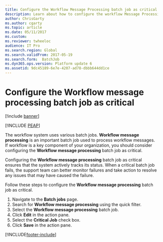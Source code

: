 ```yaml
---
title: Configure the Workflow Message Processing batch job as critical
description: Learn about how to configure the workflow Message Processing batch job as critical, including a step-by-step process.
author: ChrisGarty
ms.author: cgarty
ms.topic: article
ms.date: 05/11/2017
ms.custom: 
ms.reviewer: twheeloc
audience: IT Pro
ms.search.region: Global
ms.search.validFrom: 2017-05-19
ms.search.form:  BatchJob
ms.dyn365.ops.version: Platform update 6
ms.assetid: 9dc45189-6e7e-4207-ad78-dbbb644dd1ce
---
```


# Configure the Workflow message processing batch job as critical

[!include [banner](../../../finance/includes/banner.md)]


[!INCLUDE [PEAP](../../../includes/peap-3.md)]

The workflow system uses various batch jobs. **Workflow message processing** is an important batch job used to process workflow messages. If workflow is a key component of your organization, you should consider configuring the **Workflow message processing** batch job as critical.

Configuring the **Workflow message processing** batch job as critical ensures that the system actively tracks its status. When a critical batch job fails, the support team can better monitor failures and take action to resolve any issues that may have caused the failure.

Follow these steps to configure the **Workflow message processing** batch job as critical.

1. Navigate to the **Batch jobs** page.
2. Search for **Workflow message processing** using the quick filter.
3. Select the **Workflow message processing** batch job.
4. Click **Edit** in the action pane.
5. Select the **Critical Job** check box.
6. Click **Save** in the action pane.


[!INCLUDE[footer-include](../../../includes/footer-banner.md)]
